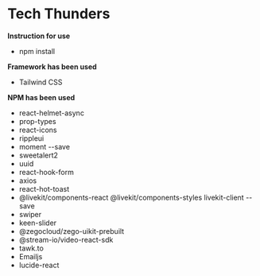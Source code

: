 # Tech Thunders

**Instruction for use**

- npm install

**Framework has been used**

- Tailwind CSS

<!-- packages -->

**NPM has been used**

- react-helmet-async
- prop-types
- react-icons
- rippleui
- moment --save
- sweetalert2
- uuid
- react-hook-form
- axios
- react-hot-toast
- @livekit/components-react @livekit/components-styles livekit-client --save
- swiper
- keen-slider
- @zegocloud/zego-uikit-prebuilt
- @stream-io/video-react-sdk
- tawk.to
- Emailjs
- lucide-react

